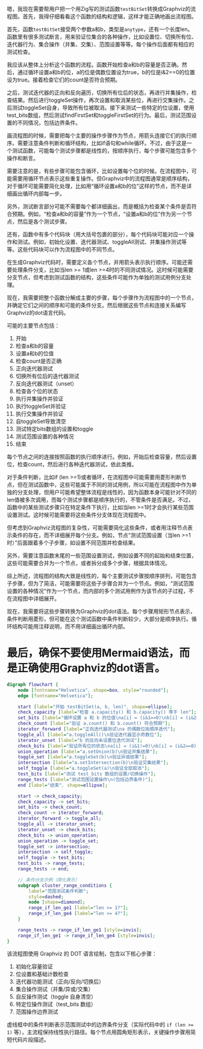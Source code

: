 嗯，我现在需要帮用户把一个用Zig写的测试函数`testBitSet`转换成Graphviz的流程图。首先，我得仔细看看这个函数的结构和逻辑，这样才能正确地画出流程图。

首先，函数`testBitSet`接受两个参数a和b，类型是`anytype`，还有一个长度len。函数里有很多测试断言，用来验证位集合的各种操作，比如设置位、切换所有位、迭代器行为、集合操作（并集、交集）、范围设置等等。每个操作后面都有相应的测试检查。

我应该从整体上分析这个函数的流程。函数开始检查a和b的容量是否正确。然后，通过循环设置a和b的位，a的位是偶数位置设为true，b的位是i&2==0的位置设为true。接着检查它们的count是否符合预期。

之后，测试迭代器的正向和反向遍历，切换所有位后的状态，再进行并集操作，检查结果。然后进行toggleSet操作，再次设置和取消某些位，再进行交集操作。之后测试toggleSet自身，导致所有位被取消。接下来测试一些特定的位设置，使用test_bits数组，然后测试findFirstSet和toggleFirstSet的行为。最后，测试范围设置的不同情况，包括边界条件。

画流程图的时候，需要把每个主要的操作步骤作为节点，用箭头连接它们的执行顺序。需要注意条件判断和循环结构，比如if语句和while循环。不过，由于这是一个测试函数，可能每个测试步骤都是线性的，按顺序执行，每个步骤可能包含多个操作和断言。

需要注意的是，有些步骤可能包含循环，比如设置每个位的时候。在流程图中，可能需要用循环节点表示这些重复操作。但Graphviz中的流程图通常是顺序结构，对于循环可能需要简化处理，比如用“循环设置a和b的位”这样的节点，而不是详细画出循环内部每一步。

另外，测试断言部分可能不需要每个都详细画出，而是概括为检查某个条件是否符合预期。例如，“检查a和b的容量”作为一个节点，“设置a和b的位”作为另一个节点，然后是各个测试步骤。

还有，函数中有多个代码块（用大括号包裹的部分），每个代码块可能对应一个操作和测试。例如，初始化设置、迭代器测试、toggleAll测试、并集操作测试等等。这些代码块可以作为流程图中的不同节点。

在生成Graphviz代码时，需要定义各个节点，并用箭头表示执行顺序。可能还需要处理条件分支，比如当len >= 1或len >=4时的不同测试情况。这时候可能需要分支节点，但考虑到测试函数的结构，这些条件可能作为单独的测试用例分支处理。

现在，我需要把整个函数分解成主要的步骤，每个步骤作为流程图中的一个节点，并确定它们之间的顺序和可能的条件分支。然后根据这些节点和连接关系编写Graphviz的dot语言代码。

可能的主要节点包括：

1. 开始
2. 检查a和b的容量
3. 设置a和b的位值
4. 检查count是否正确
5. 正向迭代器测试
6. 切换所有位后的迭代器测试
7. 反向迭代器测试（unset）
8. 检查各个位的状态
9. 执行并集操作并验证
10. 执行toggleSet并验证
11. 执行交集操作并验证
12. 自toggleSet导致清空
13. 测试特定bits数组的设置和toggle
14. 测试范围设置的各种情况
15. 结束

每个节点之间的连接按照函数的执行顺序进行。例如，开始后检查容量，然后设置位，检查count，然后进行各种迭代器测试，依此类推。

对于条件判断，比如if (len >=1)或者循环，在流程图中可能需要用菱形判断节点，但在测试函数中，这些可能属于不同的测试用例，所以可能在流程图中作为单独的分支处理，但用户可能希望整体流程是线性的，因为函数本身可能针对不同的len值被多次调用，而每个测试步骤都是顺序执行的，不管条件是否满足。不过，函数中的某些测试步骤只在特定条件下执行，比如当len >=1时才会执行某些范围设置测试。这时候可能需要将这些条件分支体现在流程图中。

但考虑到Graphviz流程图的复杂性，可能需要简化这些条件，或者用注释节点表示条件的存在，而不详细展开每个分支。例如，节点“测试范围设置（当len >=1时）”后面跟着多个子步骤，如设置不同范围并检查结果。

另外，需要注意函数末尾的一些范围设置测试，例如设置不同的起始和结束位置，这些可能需要合并为一个节点，或者拆分成多个步骤，根据具体情况。

综上所述，流程图的结构大致是线性的，每个主要测试步骤按顺序排列，可能包含子步骤，但为了简洁，可能需要将这些子步骤合并为一个节点。例如，“测试范围设置的各种情况”作为一个节点，而内部的多个测试用例作为该节点的子过程，不在流程图中详细展开。

现在，我需要将这些步骤转换为Graphviz的dot语法。每个步骤用矩形节点表示，条件判断用菱形，但可能在这个测试函数中条件判断较少，大部分是顺序执行。循环结构可能用注释说明，而不用详细画出循环内部。

最后，确保不要使用Mermaid语法，而是正确使用Graphviz的dot语言。
================================================
```dot
digraph flowchart {
    node [fontname="Helvetica", shape=box, style="rounded"];
    edge [fontname="Helvetica"];

    start [label="开始 testBitSet(a, b, len)", shape=ellipse];
    check_capacity [label="检查 a.capacity() 和 b.capacity() 等于 len"];
    set_bits [label="循环设置 a 和 b 的位值\na[i] = (i&1==0)\nb[i] = (i&2==0)"];
    check_count [label="验证 a.count() 和 b.count() 符合预期"];
    iterator_forward [label="正向迭代器测试\na 的偶数位按顺序迭代"];
    toggle_all [label="a.toggleAll()\n验证迭代器显示奇数位"];
    iterator_unset [label="b 的反向未设置位迭代测试"];
    check_bits [label="验证所有位的状态\na[i] = (i&1!=0)\nb[i] = (i&2==0)"];
    union_operation [label="a.setUnion(b)\n验证并集结果"];
    toggle_set [label="a.toggleSet(b)\n验证异或结果"];
    intersection [label="a.setIntersection(b)\n验证交集结果"];
    self_toggle [label="a.toggleSet(a)\n验证全部取消"];
    test_bits [label="测试 test_bits 数组的设置/切换操作"];
    range_tests [label="测试范围设置操作\n(包括边界条件)"];
    end [label="结束", shape=ellipse];

    start -> check_capacity;
    check_capacity -> set_bits;
    set_bits -> check_count;
    check_count -> iterator_forward;
    iterator_forward -> toggle_all;
    toggle_all -> iterator_unset;
    iterator_unset -> check_bits;
    check_bits -> union_operation;
    union_operation -> toggle_set;
    toggle_set -> intersection;
    intersection -> self_toggle;
    self_toggle -> test_bits;
    test_bits -> range_tests;
    range_tests -> end;

    // 条件分支示例（简化表示）
    subgraph cluster_range_conditions {
        label="范围测试条件判断";
        style=dashed;
        node [shape=diamond];
        range_if_len_ge1 [label="len >= 1?"];
        range_if_len_ge4 [label="len >= 4?"];
    }

    range_tests -> range_if_len_ge1 [style=invis];
    range_if_len_ge1 -> range_if_len_ge4 [style=invis];
}
``` 

该流程图使用 Graphviz 的 DOT 语言绘制，包含以下核心步骤：

1. 初始化容量验证
2. 位设置和基础计数检查
3. 迭代器功能测试（正向/反向/切换后）
4. 集合操作测试（并集/异或/交集）
5. 自反操作测试（toggle 自身清空）
6. 特定位操作测试（test_bits 数组）
7. 范围操作边界测试

虚线框中的条件判断表示范围测试中的边界条件分支（实际代码中的 `if (len >= 1)` 等），主流程保持线性执行路径。每个节点用圆角矩形表示，关键操作步骤用简短代码片段描述。